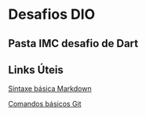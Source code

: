 # Desafios DIO

## Pasta IMC desafio de Dart

## Links Úteis 
[Sintaxe básica Markdown](https://www.markdownguide.org/basic-syntax/)

[Comandos básicos Git](https://comandosgit.github.io/#basico)
